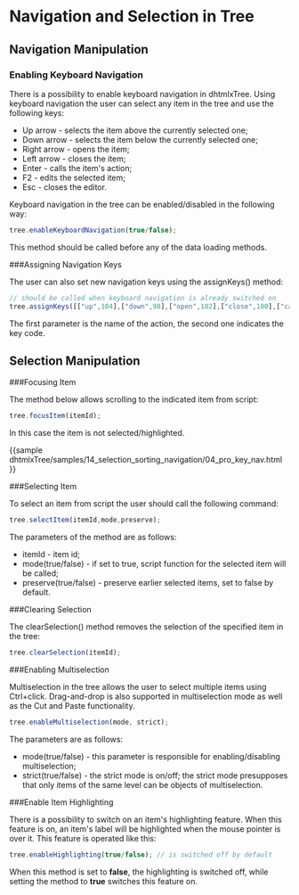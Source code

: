 Navigation and Selection in Tree  
================================


Navigation Manipulation  
-----------------------------

###  Enabling Keyboard Navigation 

There is a possibility to enable keyboard navigation in dhtmlxTree. Using keyboard navigation the user can select any item in the tree and use the following keys:

-  Up arrow - selects the item above the currently selected one;
-  Down arrow - selects the item below the currently selected one;
-  Right arrow - opens the item;
-  Left arrow - closes the item;
-  Enter - calls the item's action;
-  F2 - edits the selected item;
-  Esc - closes the editor.

Keyboard navigation in the tree can be enabled/disabled in the following way:

~~~js
tree.enableKeyboardNavigation(true/false);  
~~~

This method should be called before any of the data loading methods.


###Assigning Navigation Keys 


The user can also set new navigation keys using the assignKeys() method:

~~~js
// should be called when keyboard navigation is already switched on 
tree.assignKeys([["up",104],["down",98],["open",102],["close",100],["call",101]]);    
~~~

The first parameter is the name of the action, the second one indicates the key code.


Selection Manipulation  
-----------------------

###Focusing Item 

The method below allows scrolling to the indicated item from script:

~~~js
tree.focusItem(itemId);  
~~~

In this case the item is not selected/highlighted.

{{sample
dhtmlxTree/samples/14_selection_sorting_navigation/04_pro_key_nav.html
}}


###Selecting Item 


To select an item from script the user should call the following command:

~~~js
tree.selectItem(itemId,mode,preserve); 
~~~

The parameters of the method are as follows:

-  itemId - item id;
-  mode(true/false) - if set to true, script function for the selected item will be called;
-  preserve(true/false) - preserve earlier selected items, set to false by default.


###Clearing Selection 

The clearSelection() method removes the selection of the specified item in the tree:

~~~js
tree.clearSelection(itemId);  
~~~

###Enabling Multiselection 

Multiselection in the tree allows the user to select multiple items using Ctrl+click. Drag-and-drop is also supported in multiselection mode as well as the Cut and Paste functionality.

~~~js
tree.enableMultiselection(mode, strict); 
~~~

The parameters are as follows:

- mode(true/false) - this parameter is responsible for enabling/disabling multiselection;
- strict(true/false) - the strict mode is on/off; the strict mode presupposes that only items of the same level can be objects of multiselection.

###Enable Item Highlighting 

There is a possibility to switch on an item's highlighting feature. When this feature is on, an item's label will be highlighted when the mouse pointer is over it. This feature is operated like this:

~~~js
tree.enableHighlighting(true/false); // is switched off by default  
~~~

When this method is set to **false**, the highlighting is switched off, while setting the method to **true** switches this feature on.



